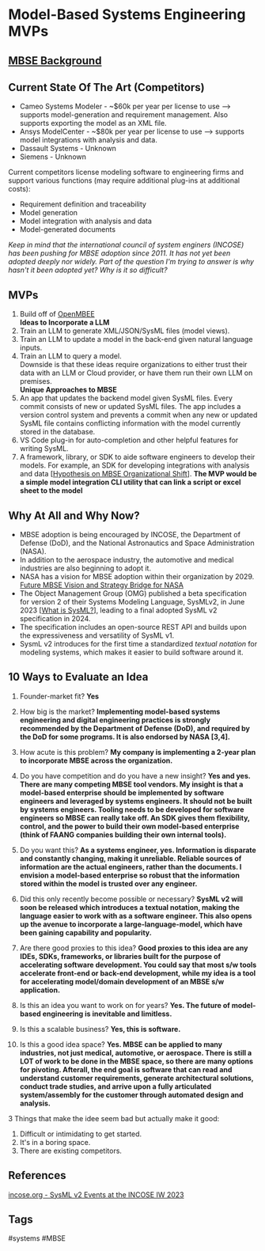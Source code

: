 # Model-Based Systems Engineering MVPs

## [MBSE Background](../202312290210)

## Current State Of The Art (Competitors)
* Cameo Systems Modeler - ~$60k per year per license to use --> supports model-generation and requirement management. Also supports exporting the model as an XML file.  
* Ansys ModelCenter - ~$80k per year per license to use --> supports model integrations with analysis and data.  
* Dassault Systems - Unknown
* Siemens - Unknown

Current competitors license modeling software to engineering firms and support various functions (may require additional plug-ins at additional costs):  
* Requirement definition and traceability  
* Model generation  
* Model integration with analysis and data   
* Model-generated documents  

*Keep in mind that the international council of system enginers (INCOSE) has been pushing for MBSE adoption since 2011. It has not yet been adopted deeply nor widely. Part of the question I'm trying to answer is why hasn't it been adopted yet? Why is it so difficult?*

## MVPs 
1. Build off of [OpenMBEE](https://github.com/Open-MBEE)  
**Ideas to Incorporate a LLM**  
2. Train an LLM to generate XML/JSON/SysML files (model views).  
3. Train an LLM to update a model in the back-end given natural language inputs.  
4. Train an LLM to query a model.  
Downside is that these ideas require organizations to either trust their data with an LLM or Cloud provider, or have them run their own LLM on premises.  
**Unique Approaches to MBSE**  
5. An app that updates the backend model given SysML files. Every commit consists of new or updated SysML files. The app includes a version control system and prevents a commit when any new or updated SysML file contains conflicting information with the model currently stored in the database.   
6. VS Code plug-in for auto-completion and other helpful features for writing SysML.   
7. A framework, library, or SDK to aide software engineers to develop their models. For example, an SDK for developing integrations with analysis and data [[Hypothesis on MBSE Organizational Shift](../202312110356)]. **The MVP would be a simple model integration CLI utility that can link a script or excel sheet to the model**  

## Why At All and Why Now?
* MBSE adoption is being encouraged by INCOSE, the Department of Defense (DoD), and the National Astronautics and Space Administration (NASA).  
* In addition to the aerospace industry, the automotive and medical industries are also beginning to adopt it.  
* NASA has a vision for MBSE adoption within their organization by 2029. [Future MBSE Vision and Strategy Bridge for NASA](https://ntrs.nasa.gov/api/citations/20210014025/downloads/TM-20210014025.pdf)  
* The Object Management Group (OMG) published a beta specification for version 2 of their Systems Modeling Language, SysMLv2, in June 2023 [[What is SysML?](../202110032315)], leading to a final adopted SysML v2 specification in 2024.  
* The specification includes an open-source REST API and builds upon the expressiveness and versatility of SysML v1.  
* SysmL v2 introduces for the first time a standardized *textual notation* for modeling systems, which makes it easier to build software around it.  

## 10 Ways to Evaluate an Idea
1. Founder-market fit? **Yes**  
2. How big is the market? **Implementing model-based systems engineering and digital engineering practices is strongly recommended by the Department of Defense (DoD), and required by the DoD for some programs. It is also endorsed by NASA [3,4].**  
3. How acute is this problem? **My company is implementing a 2-year plan to incorporate MBSE across the organization.**  
4. Do you have competition and do you have a new insight? **Yes and yes. There are many competing MBSE tool vendors. My insight is that a model-based enterprise should be implemented by software engineers and leveraged by systems engineers. It should not be built by systems engineers. Tooling needs to be developed for software engineers so MBSE can really take off. An SDK gives them flexibility, control, and the power to build their own model-based enterprise (think of FAANG companies building their own internal tools).**  

5. Do you want this? **As a systems engineer, yes. Information is disparate and constantly changing, making it unreliable. Reliable sources of information are the actual engineers, rather than the documents. I envision a model-based enterprise so robust that the information stored within the model is trusted over any engineer.**  
6. Did this only recently become possible or necessary? **SysML v2 will soon be released which introduces a textual notation, making the language easier to work with as a software engineer. This also opens up the avenue to incorporate a large-language-model, which have been gaining capability and popularity.**  
7. Are there good proxies to this idea? **Good proxies to this idea are any IDEs, SDKs, frameworks, or libraries built for the purpose of accelerating software development. You could say that most s/w tools accelerate front-end or back-end development, while my idea is a tool for accelerating model/domain development of an MBSE s/w application.**  
8. Is this an idea you want to work on for years? **Yes. The future of model-based engineering is inevitable and limitless.**  
9. Is this a scalable business? **Yes, this is software.**  
10. Is this a good idea space? **Yes. MBSE can be applied to many industries, not just medical, automotive, or aerospace. There is still a LOT of work to be done in the MBSE space, so there are many options for pivoting. Afterall, the end goal is software that can read and understand customer requirements, generate architectural solutions, conduct trade studies, and arrive upon a fully articulated system/assembly for the customer through automated design and analysis.**  

3 Things that make the idee seem bad but actually make it good:  
1. Difficult or intimidating to get started.  
2. It's in a boring space.  
3. There are existing competitors.   

## References
[incose.org - SysML v2 Events at the INCOSE IW 2023](https://www.incose.org/communities/working-groups-initiatives/mbse-initiative)  

## Tags
#systems #MBSE
